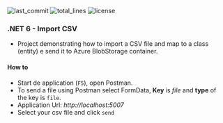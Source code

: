 ![last_commit](https://img.shields.io/github/last-commit/anthueeccel/Net6-Csv2Blob) ![total_lines](https://img.shields.io/tokei/lines/github/anthueeccel/Net6-Csv2Blob) ![license](https://img.shields.io/github/license/anthueeccel/Net6-Csv2Blob)

### .NET 6 - Import CSV
* Project demonstrating how to import a CSV file and map to a class (entity) e send it to Azure BlobStorage container.

#### How to
* Start de application (`F5`), open Postman.
* To send a file using Postman select FormData, **Key** is *file* and **type** of the key is `file`. 
* Application Url: *http://localhost:5007*
* Select your csv file and click `send`

